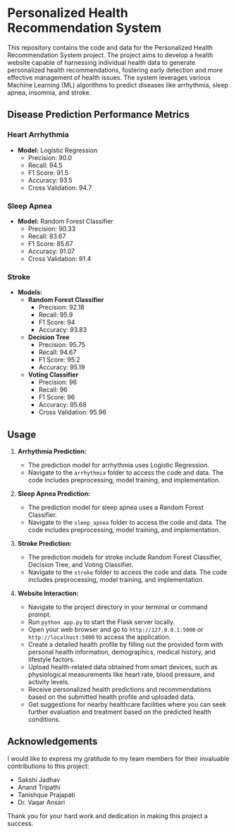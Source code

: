 # Personalized Health Recommendation System

This repository contains the code and data for the Personalized Health Recommendation System project. The project aims to develop a health website capable of harnessing individual health data to generate personalized health recommendations, fostering early detection and more effective management of health issues. The system leverages various Machine Learning (ML) algorithms to predict diseases like arrhythmia, sleep apnea, insomnia, and stroke.

## Disease Prediction Performance Metrics

### Heart Arrhythmia
- **Model:** Logistic Regression
  - Precision: 90.0
  - Recall: 94.5
  - F1 Score: 91.5
  - Accuracy: 93.5
  - Cross Validation: 94.7

### Sleep Apnea
- **Model:** Random Forest Classifier
  - Precision: 90.33
  - Recall: 83.67
  - F1 Score: 85.67
  - Accuracy: 91.07
  - Cross Validation: 91.4

### Stroke
- **Models:** 
  - **Random Forest Classifier**
    - Precision: 92.18
    - Recall: 95.9
    - F1 Score: 94
    - Accuracy: 93.83
  - **Decision Tree**
    - Precision: 95.75
    - Recall: 94.67
    - F1 Score: 95.2
    - Accuracy: 95.19
  - **Voting Classifier**
    - Precision: 96
    - Recall: 96
    - F1 Score: 96
    - Accuracy: 95.68
    - Cross Validation: 95.96

## Usage

1. **Arrhythmia Prediction:**
   - The prediction model for arrhythmia uses Logistic Regression.
   - Navigate to the `arrhythmia` folder to access the code and data. The code includes preprocessing, model training, and implementation.

2. **Sleep Apnea Prediction:**
   - The prediction model for sleep apnea uses a Random Forest Classifier.
   - Navigate to the `sleep_apnea` folder to access the code and data. The code includes preprocessing, model training, and implementation.

3. **Stroke Prediction:**
   - The prediction models for stroke include Random Forest Classifier, Decision Tree, and Voting Classifier.
   - Navigate to the `stroke` folder to access the code and data. The code includes preprocessing, model training, and implementation.

4. **Website Interaction:**
    - Navigate to the project directory in your terminal or command prompt.
    - Run `python app.py` to start the Flask server locally.
    - Open your web browser and go to `http://127.0.0.1:5000` or `http://localhost:5000` to access the application.
    - Create a detailed health profile by filling out the provided form with personal health information, demographics, medical history, and lifestyle factors.
    - Upload health-related data obtained from smart devices, such as physiological measurements like heart rate, blood pressure, and activity levels.
    - Receive personalized health predictions and recommendations based on the submitted health profile and uploaded data.
    - Get suggestions for nearby healthcare facilities where you can seek further evaluation and treatment based on the predicted health conditions.

## Acknowledgements

I would like to express my gratitude to my team members for their invaluable contributions to this project:

- Sakshi Jadhav
- Anand Tripathi
- Tanishque Prajapati
- Dr. Vaqar Ansari

Thank you for your hard work and dedication in making this project a success.
